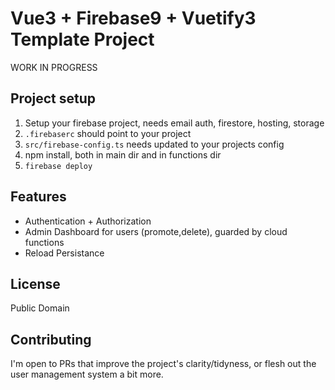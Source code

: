 # Vue3 + Firebase9 + Vuetify3 Template Project

WORK IN PROGRESS

## Project setup

1. Setup your firebase project, needs email auth, firestore, hosting, storage
2. `.firebaserc` should point to your project
3. `src/firebase-config.ts` needs updated to your projects config
4. npm install, both in main dir and in functions dir
5. `firebase deploy`

## Features

 - Authentication + Authorization
 - Admin Dashboard for users (promote,delete), guarded by cloud functions
 - Reload Persistance


## License

Public Domain

## Contributing

I'm open to PRs that improve the project's clarity/tidyness, or flesh out the user management system a bit more.